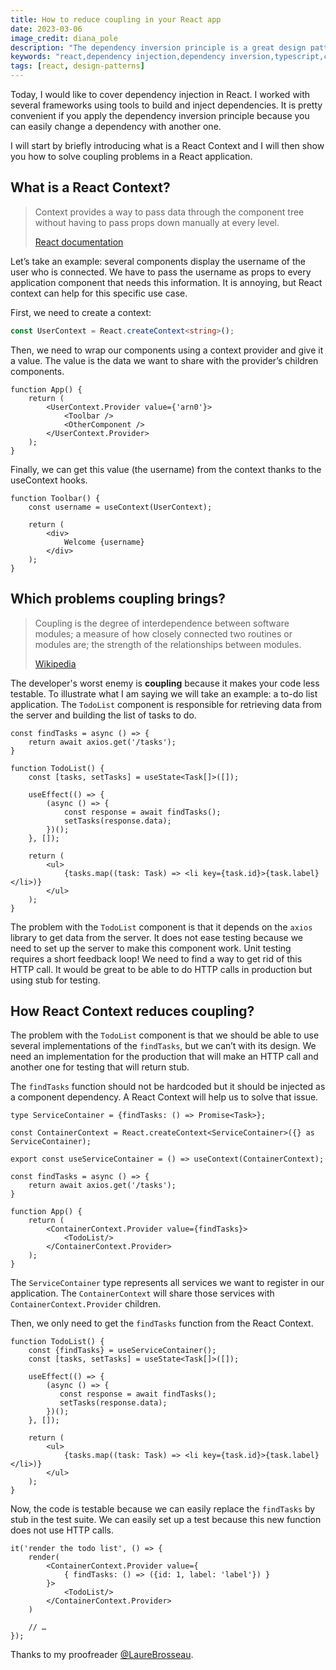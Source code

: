 ```yaml
---
title: How to reduce coupling in your React app
date: 2023-03-06
image_credit: diana_pole
description: "The dependency inversion principle is a great design pattern, it makes applications more modular and easier to test. A React Context can help to implement this pattern in a React application. Learn how in this new blog article."
keywords: "react,dependency injection,dependency inversion,typescript,coupling,software,design pattern"
tags: [react, design-patterns]
---
```


Today, I would like to cover dependency injection in React. I worked with several frameworks using tools to build and inject dependencies. It is pretty convenient if you apply the dependency inversion principle because you can easily change a dependency with another one.

I will start by briefly introducing what is a React Context and I will then show you how to solve coupling problems in a React application.

## What is a React Context?

> Context provides a way to pass data through the component tree without having to pass props down manually at every level.
>
> [React documentation](https://reactjs.org/docs/context.html)

Let’s take an example: several components display the username of the user who is connected. We have to pass the username as props to every application component that needs this information. It is annoying, but React context can help for this specific use case.

First, we need to create a context:

```ts self-taught
const UserContext = React.createContext<string>();
```

Then, we need to wrap our components using a context provider and give it a value. The value is the data we want to share with the provider’s children components.

```tsx
function App() {
    return (
        <UserContext.Provider value={'arn0'}>
            <Toolbar />
            <OtherComponent />
        </UserContext.Provider>
    );
}
```

Finally, we can get this value (the username) from the context thanks to the useContext hooks.

```tsx
function Toolbar() {
    const username = useContext(UserContext);

    return (
        <div>
            Welcome {username}
        </div>
    );
}

```
## Which problems coupling brings?

> Coupling is the degree of interdependence between software modules; a measure of how closely connected two routines or modules are; the strength of the relationships between modules.
>
> [Wikipedia](https://en.wikipedia.org/wiki/Coupling_(computer_programming))

The developer's worst enemy is **coupling** because it makes your code less testable. To illustrate what I am saying we will take an example: a to-do list application. The `TodoList` component is responsible for retrieving data from the server and building the list of tasks to do.

```tsx
const findTasks = async () => {
    return await axios.get('/tasks');
}

function TodoList() {
    const [tasks, setTasks] = useState<Task[]>([]);

    useEffect(() => {
        (async () => {
            const response = await findTasks();
            setTasks(response.data);
        })();
    }, []);
    
    return (
        <ul>
            {tasks.map((task: Task) => <li key={task.id}>{task.label}</li>)}
        </ul>
    );
}
```

The problem with the `TodoList` component is that it depends on the `axios` library to get data from the server. It does not ease testing because we need to set up the server to make this component work. Unit testing requires a short feedback loop! We need to find a way to get rid of this HTTP call. It would be great to be able to do HTTP calls in production but using stub for testing.

## How React Context reduces coupling?

The problem with the `TodoList` component is that we should be able to use several implementations of the `findTasks`, but we can’t with its design. We need an implementation for the production that will make an HTTP call and another one for testing that will return stub.

The `findTasks` function should not be hardcoded but it should be injected as a component dependency. A React Context will help us to solve that issue.

```tsx
type ServiceContainer = {findTasks: () => Promise<Task>};

const ContainerContext = React.createContext<ServiceContainer>({} as ServiceContainer);

export const useServiceContainer = () => useContext(ContainerContext);

const findTasks = async () => {
    return await axios.get('/tasks');
}

function App() {
    return (
        <ContainerContext.Provider value={findTasks}>
            <TodoList/>
        </ContainerContext.Provider>
    );
}
```

The `ServiceContainer` type represents all services we want to register in our application. The `ContainerContext` will share those services with `ContainerContext.Provider` children.

Then, we only need to get the `findTasks` function from the React Context.

```tsx
function TodoList() {
    const {findTasks} = useServiceContainer();
    const [tasks, setTasks] = useState<Task[]>([]);

    useEffect(() => {
        (async () => {
           const response = await findTasks();
           setTasks(response.data);
        })();
    }, []);

    return (
        <ul>
            {tasks.map((task: Task) => <li key={task.id}>{task.label}</li>)}
        </ul>
    );
}
```

Now, the code is testable because we can easily replace the `findTasks` by stub in the test suite. We can easily set up a test because this new function does not use HTTP calls.

```tsx
it('render the todo list', () => {
    render(
        <ContainerContext.Provider value={
            { findTasks: () => ({id: 1, label: 'label'}) }
        }>
            <TodoList/>
        </ContainerContext.Provider>
    )

    // …
});
```

Thanks to my proofreader [@LaureBrosseau](https://www.linkedin.com/in/laurebrosseau).
